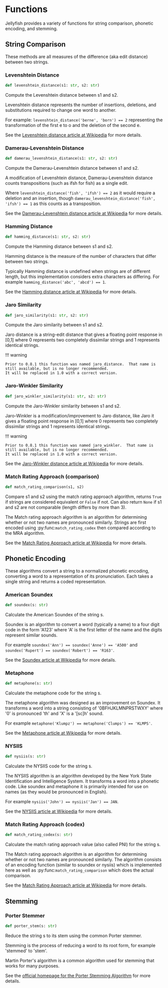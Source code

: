 # Functions

Jellyfish provides a variety of functions for string comparison, phonetic encoding, and stemming.

## String Comparison

These methods are all measures of the difference (aka edit distance) between two strings.

### Levenshtein Distance

``` python
def levenshtein_distance(s1: str, s2: str)
```

Compute the Levenshtein distance between s1 and s2.

Levenshtein distance represents the number of insertions, deletions, and substitutions required to change one word to another.

For example: ``levenshtein_distance('berne', 'born') == 2`` representing the transformation of the first e to o and the deletion of the second e.

See the [Levenshtein distance article at Wikipedia](http://en.wikipedia.org/wiki/Levenshtein_distance) for more details.

### Damerau-Levenshtein Distance

``` python
def damerau_levenshtein_distance(s1: str, s2: str)
```

Compute the Damerau-Levenshtein distance between s1 and s2.

A modification of Levenshtein distance, Damerau-Levenshtein distance counts transpositions (such as ifsh for fish) as a single edit.

Where ``levenshtein_distance('fish', 'ifsh') == 2`` as it would require a deletion and an insertion,
though ``damerau_levenshtein_distance('fish', 'ifsh') == 1`` as this counts as a transposition.

See the [Damerau-Levenshtein distance article at Wikipedia](http://en.wikipedia.org/wiki/Damerau-Levenshtein_distance) for more details.

### Hamming Distance

``` python
def hamming_distance(s1: str, s2: str)
```

Compute the Hamming distance between s1 and s2.

Hamming distance is the measure of the number of characters that differ between two strings.

Typically Hamming distance is undefined when strings are of different length, but this implementation
considers extra characters as differing.  For example ``hamming_distance('abc', 'abcd') == 1``.

See the [Hamming distance article at Wikipedia](http://en.wikipedia.org/wiki/Hamming_distance) for more details.

### Jaro Similarity

``` python
def jaro_similarity(s1: str, s2: str)
```

Compute the Jaro similarity between s1 and s2.

Jaro distance is a string-edit distance that gives a floating point response in [0,1] where 0 represents two completely dissimilar strings and 1 represents identical strings.

!!! warning

    Prior to 0.8.1 this function was named jaro_distance.  That name is still available, but is no longer recommended.
    It will be replaced in 1.0 with a correct version.

### Jaro-Winkler Similarity

``` python
def jaro_winkler_similarity(s1: str, s2: str)
```

Compute the Jaro-Winkler similarity between s1 and s2.

Jaro-Winkler is a modification/improvement to Jaro distance, like Jaro it gives a floating point response in [0,1] where 0 represents two completely dissimilar strings and 1 represents identical strings.

!!! warning

    Prior to 0.8.1 this function was named jaro_winkler.  That name is still available, but is no longer recommended.
    It will be replaced in 1.0 with a correct version.

See the [Jaro-Winkler distance article at Wikipedia](http://en.wikipedia.org/wiki/Jaro-Winkler_distance) for more details.

### Match Rating Approach (comparison)

``` python
def match_rating_comparison(s1, s2)
```

Compare s1 and s2 using the match rating approach algorithm, returns ``True`` if strings are considered equivalent or ``False`` if not.  Can also return ``None`` if s1 and s2 are not comparable (length differs by more than 3).

The Match rating approach algorithm is an algorithm for determining whether or not two names are
pronounced similarly.  Strings are first encoded using :py:func:`match_rating_codex` then compared according to the MRA algorithm.

See the [Match Rating Approach article at Wikipedia](http://en.wikipedia.org/wiki/Match_rating_approach) for more details.

## Phonetic Encoding

These algorithms convert a string to a normalized phonetic encoding, converting a word to a representation of its pronunciation.  Each takes a single string and returns a coded representation.


### American Soundex

``` python
def soundex(s: str)
```

Calculate the American Soundex of the string s.

Soundex is an algorithm to convert a word (typically a name) to a four digit code in the form 
'A123' where 'A' is the first letter of the name and the digits represent similar sounds.

For example ``soundex('Ann') == soundex('Anne') == 'A500'`` and
``soundex('Rupert') == soundex('Robert') == 'R163'``.

See the [Soundex article at Wikipedia](http://en.wikipedia.org/wiki/Soundex) for more details.


### Metaphone

``` python
def metaphone(s: str)
```

Calculate the metaphone code for the string s.

The metaphone algorithm was designed as an improvement on Soundex.  It transforms a word into a
string consisting of '0BFHJKLMNPRSTWXY' where '0' is pronounced 'th' and 'X' is a '[sc]h' sound.

For example ``metaphone('Klumpz') == metaphone('Clumps') == 'KLMPS'``.

See the [Metaphone article at Wikipedia](http://en.wikipedia.org/wiki/Metaphone) for more details.


### NYSIIS

``` python
def nysiis(s: str)
```

Calculate the NYSIIS code for the string s.

The NYSIIS algorithm is an algorithm developed by the New York State Identification and Intelligence System.  It transforms a word into a phonetic code.  Like soundex and metaphone it is primarily intended for use on names (as they would be pronounced in English).

For example ``nysiis('John') == nysiis('Jan') == JAN``.

See the [NYSIIS article at Wikipedia](http://en.wikipedia.org/wiki/New_York_State_Identification_and_Intelligence_System) for more details.

### Match Rating Approach (codex)

``` python
def match_rating_codex(s: str)
```

Calculate the match rating approach value (also called PNI) for the string s.

The Match rating approach algorithm is an algorithm for determining whether or not two names are
pronounced similarly.  The algorithm consists of an encoding function (similar to soundex or nysiis)
which is implemented here as well as :py:func:`match_rating_comparison` which does the actual comparison.

See the [Match Rating Approach article at Wikipedia](http://en.wikipedia.org/wiki/Match_rating_approach) for more details.

## Stemming

### Porter Stemmer

``` python
def porter_stem(s: str)
```

Reduce the string s to its stem using the common Porter stemmer.

Stemming is the process of reducing a word to its root form, for example 'stemmed' to 'stem'.

Martin Porter's algorithm is a common algorithm used for stemming that works for many purposes.

See the [official homepage for the Porter Stemming Algorithm](http://tartarus.org/martin/PorterStemmer/) for more details.
